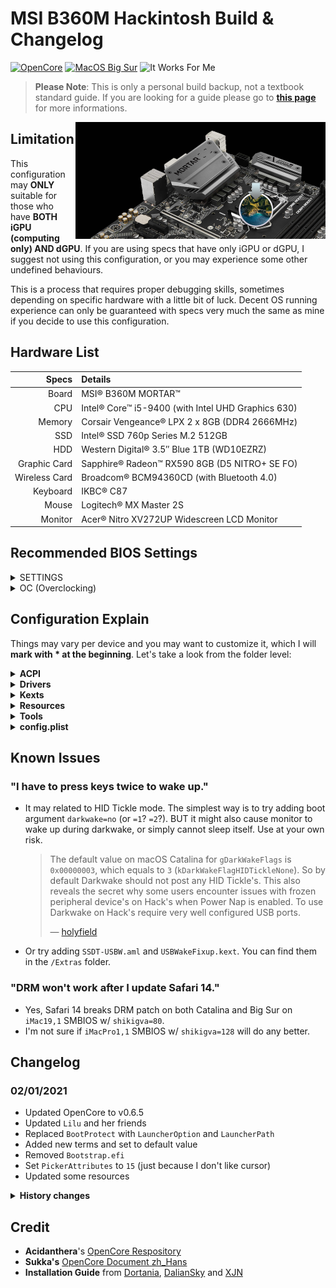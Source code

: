# MSI B360M Hackintosh Build & Changelog

[![OpenCore](https://img.shields.io/badge/OpenCore-0.6.6-f95)](https://github.com/acidanthera/OpenCorePkg/releases/latest)
[![MacOS Big Sur](https://img.shields.io/badge/macOS-11.2.1-9cf)](https://www.apple.com/macos/big-sur/)
![It Works For Me](https://img.shields.io/badge/It%20Works-For%20Me™-green)

> **Please Note**: This is only a personal build backup, not a textbook standard guide. If you are looking for a guide please go to **[this page](https://dortania.github.io/getting-started/)** for more informations.

<img src="Extras/readme-cover.png" align="right" width="400" />

## Limitation

This configuration may **ONLY** suitable for those who have **BOTH iGPU (computing only) AND dGPU**. If you are using specs that have only iGPU or dGPU, I suggest not using this configuration, or you may experience some other undefined behaviours.

This is a process that requires proper debugging skills, sometimes depending on specific hardware with a little bit of luck. Decent OS running experience can only be guaranteed with specs very much the same as mine if you decide to use this configuration.

## Hardware List

|         Specs | Details                                            |
| ------------: | :------------------------------------------------- |
|         Board | MSI® B360M MORTAR™                                 |
|           CPU | Intel® Core™ i5-9400 (with Intel UHD Graphics 630) |
|        Memory | Corsair Vengeance® LPX 2 x 8GB (DDR4 2666MHz)      |
|           SSD | Intel® SSD 760p Series M.2 512GB                   |
|           HDD | Western Digital® 3.5″ Blue 1TB (WD10EZRZ)          |
|  Graphic Card | Sapphire® Radeon™ RX590 8GB (D5 NITRO+ SE FO)      |
| Wireless Card | Broadcom® BCM94360CD (with Bluetooth 4.0)          |
|      Keyboard | IKBC® C87                                          |
|         Mouse | Logitech® MX Master 2S                             |
|       Monitor | Acer® Nitro XV272UP Widescreen LCD Monitor         |

## Recommended BIOS Settings

<details><summary>SETTINGS</summary>

  - <details><summary>Advanced</summary>

      - PCI Subsystem Settings
        - Above 4G Memory / Crypto Currency Mining [**Enabled**]
      - Integrated Graphics Configuration
        - Initiate Graphic Adapter [**PEG**]
        - Integrated Graphics Share Memory [**64M**]
        - IGD Multi-Monitor [**Enabled**]
      - USB Configuration
        - XHCI Hand-off [**Enabled**]
        - Legacy USB Support [**Enabled**]
      - Power Management Setup
        - Erp Ready [**Enabled**]
      - Windows OS Configuration
        - Windows 10 WHQL Support [**Enabled**]
        - MSI Fast Boot [**Disabled**]
      - Wake Up Event Setup
        - Wake Up Event By [**BIOS**]
        - Resume by USB Device [**Enabled**]
    
    </details>

  - <details><summary>Boot</summary>

      - Boot Mode Select [**UEFI**]
    
    </details>
</details>

<details><summary>OC (Overclocking)</summary>

  - CPU Features
    - Intel Virtualization Tech [**Enabled**]
    - Intel VT-D Tech [**Disabled**]
    - CFG Lock [**Disabled**]

</details>

## Configuration Explain

Things may vary per device and you may want to customize it, which I will **mark with * at the beginning**. Let's take a look from the folder level:

<details><summary><strong>ACPI</strong></summary>

  - `SSDT-AWAC`: Re-enable the old RTC clock that is compatible with macOS.
  - `SSDT-EC`: Create fake EC device for desktop.
  - `SSDT-PLUG`: Allow the kernel's XCPM (XNU's CPU Power Management) to manage our CPU's power management. Auto detect.
  - `SSDT-PMCR`: Fix NVRAM support for 300 series motherboard.
  - `* SSDT-SBUS-MCHC`: Not necessary. Fix AppleSMBus support.

</details>

</details>

<details><summary><strong>Drivers</strong></summary>

  - `OpenRuntime.efi`: Work with `Booter` quirks in config.plist.
  - `HfsPlus.efi`: Support HFS+ File System which is used by Recovery and Time Machine.
  - `OpenCanopy.efi`: Bring GUI for OpenCore.

</details>

<details><summary><strong>Kexts</strong></summary>

  - `Lilu`: Other kexts depending on this one.
  - `VirtualSMC`: SMC emulator layer.
  - `SMCProcessor`: CPU sensor support.
  - `SMCSuperIO`: IO sensor support.
  - `WhateverGreen`: Various patches necessary for GPU.
  - `AppleALC`: Native macOS HD audio for not officially supported codecs.
  - `IntelMausi`: Intel Ethernet LAN driver for macOS.
  - `NVMeFix`: Fix random kernel panic after wake caused by NVMe device.
  - `AirportBrcmFixup`: Fix Wi-Fi lagging after wake.
  - `* USBPorts`: Custom USB ports mapping and quick charge fix-up for iMac19,2. Ports mapping may vary per device. This kext can be used directly if your USB ports are same as mine:
    
      ```zsh
      1.  HS01 - Internal - BRCM20702 Hub
      2.  HS03 - Internal - USB Keyboard
      3.  HS04 - Internal - USB Mouse
      4.  HS05 - USB 3 - Back USB 3 (SS01)
      5.  HS07 - USB 2 - Back USB 2
      6.  HS08 - USB 2 - Back USB 2
      7.  HS09 - USB 3 - Front USB 3 (SS05)
      8.  HS10 - USB 3 - Front USB 3 (SS06)
      9.  SS01 - Type 3 - Back USB 3
      10. SS02 - TypeC+Sw - Back Type C
      11. SS05 - USB 3 - Front USB 3
      12. SS06 - USB 3 - Front USB 3
      ```

</details>
  
<details><summary><strong>Resources</strong></summary>

  - Here put OpenCanopy resources.

</details>

<details><summary><strong>Tools</strong></summary>

  - `* ResetSystem.efi`: I choose `Firmware` argument in config.plist to reboot into BIOS firmware settings when necessary. Change as you wish.

</details>

<details><summary><strong>config.plist</strong></summary>

  - `* DeviceProperties`: I put `layout-id`, `igfxfw` and `shikigva` arguments here. You can delete them from here and put into boot-args if you wish.  
    Here I choose `layout-id 92` to fix audio. Even if the `Address` is not the same with our spec, I find it working well with this layout.  
    I use `shikigva 80` to fix DRM, delete it if you are experiencing screen freezing issue.
    The `igfxfw` value here is used to load Apple GuC firmware, delete it if you are experiencing display issues.
  - `* Generic`: You should generate SMBIOS info by using [GenSMBIOS](https://github.com/corpnewt/GenSMBIOS) to fix iServices, and make sure it is "Invalid Serial" or "Purchase Date not Validated" (i.e., no conflict with real Macs) for your own good by checking [Apple Check Coverage page](https://checkcoverage.apple.com/).

</details>

## Known Issues

### "I have to press keys twice to wake up."

- It may related to HID Tickle mode. The simplest way is to try adding boot argument `darkwake=no` (or `=1`? `=2`?). BUT it might also cause monitor to wake up during darkwake, or simply cannot sleep itself. Use at your own risk.

  > The default value on macOS Catalina for `gDarkWakeFlags` is `0x00000003`, which equals to `3` (`kDarkWakeFlagHIDTickleNone`). So by default Darkwake should not post any HID Tickle's. This also reveals the secret why some users encounter issues with frozen peripheral device's on Hack's when Power Nap is enabled. To use Darkwake on Hack's require very well configured USB ports.
  >
  > — [holyfield](https://www.insanelymac.com/forum/topic/342002-darkwake-on-macos-catalina-boot-args-darkwake8-darkwake10-are-obsolete/)

- Or try adding `SSDT-USBW.aml` and `USBWakeFixup.kext`. You can find them in the `/Extras` folder.

### "DRM won't work after I update Safari 14."

- Yes, Safari 14 breaks DRM patch on both Catalina and Big Sur on `iMac19,1` SMBIOS w/ `shikigva=80`.
- I'm not sure if `iMacPro1,1` SMBIOS w/ `shikigva=128` will do any better.

## Changelog

### 02/01/2021

- Updated OpenCore to v0.6.5
- Updated `Lilu` and her friends
- Replaced `BootProtect` with `LauncherOption` and `LauncherPath`
- Added new terms and set to default value
- Removed `Bootstrap.efi`
- Set `PickerAttributes` to `15` (just because I don't like cursor)
- Updated some resources

<details><summary><strong>History changes</strong></summary>

  ### 01/06/2021

  - Updated OpenCore to v0.6.5
  - Updated `Lilu` and her friends
  - Set `PickerAttributes` to `25`
  - Set `PickerVariable` to `Modern`
  - Updated `EFI/OC/Resources/Image` to experience modern boot picker icon set (Big Sur style)
  - Deprecated `DeduplicateBootOrder` quirk

  ### 12/12/2020

  - Updated OpenCore to v0.6.4
  - Updated `Lilu` and her friends
  - Enabled `ResetLogoStatus` to fix potential logo missing problem when booting Windows
  - Deprecated `run-efi-updater` NVRAM variable (not working on Big Sur) and enabled `BlacklistAppleUpdate` quirk
  - Added `SystemAudioVolume` NVRAM variable to meet the latest `PlayChime` standard
  - Disabled `DeduplicateBootOrder` as is now deprecated

  ### 11/18/2020

  - Adjust `USBPorts.kext` to support Apple quick charge for Big Sur.
  - Drop WhateverGreen DRM patch for Big Sur.

  ### 11/03/2020

  - Updated OpenCore to v0.6.3
  - Updated `Lilu` and her friends

  ### 10/07/2020

  - Updated OpenCore to v0.6.2
  - Updated `Lilu` and her friends
  - Set new entries of OpenCore v0.6.2 config to failsafe as they are mainly relevant to legacy machines
  - Drop `SSDT-MEM2-DMAC.aml`, not necessary

  ### 09/17/2020

  - Added `bootstrap` for better booting experience
  - Merged USB quick charging into `USBPorts.kext`
  - Fixed USB mapping IOClass from `AppleUSBMergeNub` to `AppleUSBHostMergeProperties` to match Catalina standard
  - Disabled some debug terms as this is a `RELEASE` build
  - Disabled `SetupVirtualMap`, not needed for MSI B360M
  - Disabled Apple Secure Boot, yeah, changed my mind

  ### 09/07/2020

  - Updated OpenCore to v0.6.1
  - Updated `Lilu` and her friends
  - Set `DiscardHibernateMap` to `false` as I turned off hibernate on Windows
  - Added `Arch` and `MinKernel` settings to meet OpenCore's latest standard
  - Set `DisableLinkeditJettison` to `true` to let `Lilu` and others function in macOS Big Sur with best performance without `keepsyms=1` boot argument
  - Added **Medium Security** of Apple Secure Boot, which means `SecureBootModel` set to `Default`, `ApECID` set to `0` and `DmgLoading` set to `Signed`
  - Set `AdviseWindows` to `false` as EFI partition is first on the Windows drive
  - Deleted `ExFatDxe.efi`
  - *Note*: Hotkeys to launch picker now works fine as OpenCore now won't reset input protocols any more

  ### 08/04/2020

  - Updated OpenCore to v0.6.0
  - Optimized ACPI hotpatches: `SSDT-EC-USBX`, `SSDT-AWAC`, `SSDT-PLUG`, `SSDT-PMCR`
  - Added new ACPI hotpatches for final touch: `SSDT-MEM2-DMAC`, `SSDT-SBUS-MCHC`
  - Updated `Lilu` and her friends
  - Deleted `CPUFriend` as i5-9400 does not necessarily need this
  - Added `AirportBrcmFixup` to fix Wi-Fi lagging after sleeping
  - Added an icon for `ResetSystem.efi`
  - Changed some `<data>` fields in config to `<number>` and `<string>` to avoid being eaten by Xcode 11
  - Added `Firmware` mode to ResetSystem to reboot into BIOS settings
  - Moved `shikigva` and `igfxfw` from `boot-arg` into `DeviceProperties`

  ### 06/04/2020

  - Initiated repository

</details>

## Credit

- **Acidanthera**'s [OpenCore Respository](https://github.com/acidanthera/OpenCorePkg)
- **Sukka's** [OpenCore Document zh_Hans](https://oc.skk.moe)
- **Installation Guide** from [Dortania](https://dortania.github.io/OpenCore-Install-Guide/), [DalianSky](https://blog.daliansky.net/OpenCore-BootLoader.html) and [XJN](https://blog.xjn819.com/?p=543)
